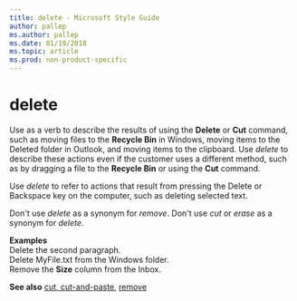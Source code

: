 ```yaml
---
title: delete - Microsoft Style Guide
author: pallep
ms.author: pallep
ms.date: 01/19/2018
ms.topic: article
ms.prod: non-product-specific
---
```


# delete

Use as a verb to describe the results of using the **Delete** or **Cut** command, such as moving files to the **Recycle Bin** in Windows, moving items to the Deleted folder in Outlook, and moving items to the clipboard. Use *delete* to describe these actions even if the customer uses a different method, such as by dragging a file to the **Recycle Bin** or using the **Cut** command.

Use *delete* to refer to actions that result from pressing the Delete or Backspace key on the computer, such as deleting selected text.

Don't use *delete* as a synonym for *remove*. Don't use *cut* or *erase* as a synonym for *delete*.

**Examples**  
Delete the second paragraph.  
Delete MyFile.txt from the Windows folder.  
Remove the **Size** column from the Inbox.  

**See also** [cut, cut-and-paste](../c/cut-and-paste.md), [remove](../r/remove.md)
